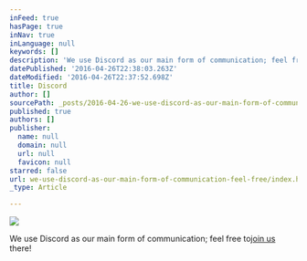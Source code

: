 ```yaml
---
inFeed: true
hasPage: true
inNav: true
inLanguage: null
keywords: []
description: 'We use Discord as our main form of communication; feel free to join us there!'
datePublished: '2016-04-26T22:38:03.263Z'
dateModified: '2016-04-26T22:37:52.698Z'
title: Discord
author: []
sourcePath: _posts/2016-04-26-we-use-discord-as-our-main-form-of-communication-feel-free.md
published: true
authors: []
publisher:
  name: null
  domain: null
  url: null
  favicon: null
starred: false
url: we-use-discord-as-our-main-form-of-communication-feel-free/index.html
_type: Article

---
```

![](https://s3-us-west-2.amazonaws.com/the-grid-img/p/c829b9bda520f75c4694cda31efd30a027c2ec85.jpg)

We use Discord as our main form of communication; feel free to[join us][0] there!

[0]: http://bit.ly/ascdrealm